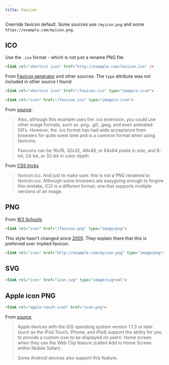 ```yaml
---
title: Favicon
---
```


Override favicon default. Some sources use `/myicon.png` and some `https://example.com/myicon.png`.


## ICO

Use the `.ico` format - which is not just a rename PNG file.

```html
<link rel="shortcut icon" href="http://example.com/favicon.ico" />
```

From [Favicon generator](https://www.favicon-generator.org/) and other sources. The `type` attribute was not included in other source I found.

```html
<link rel="shortcut icon" href="/favicon.ico" type="image/x-icon">

<link rel="icon" href="/favicon.ico" type="image/x-icon">
```

From [source](https://www.html.am/html-codes/image-codes/html-favicon-code.cfm):

> Also, although this example uses the .ico extension, you could use other image formats, such as .png. .gif, .jpeg, and even animated GIFs. However, the .ico format has had wide acceptance from browsers for quite some time and is a common format when using favicons.
> 
> Favicons can be 16x16, 32x32, 48x48, or 64x64 pixels in size, and 8-bit, 24-bit, or 32-bit in color depth


From [CSS tricks](https://css-tricks.com/favicon-quiz/)

> favicon.ico. And just to make sure: this is not a PNG renamed to favicon.ico. Although some browsers are easygoing enough to forgive this mistake, ICO is a different format, one that supports multiple versions of an image.


## PNG

From [W3 Schools](https://www.w3schools.com/tags/att_link_sizes.asp)

```html
<link rel="icon" href="/favicon.png" type="image/png">
```

This style hasn't changed since [2005](https://www.w3.org/2005/10/howto-favicon). They explain there that this is preferred over implied favicon.

```html
<link rel="icon" href="http://example.com/myicon.png" type="image/png">
```


## SVG

```html
<link rel="icon" href="icon.svg" type="image/svg+xml">
```


## Apple icon PNG

```html
<link rel="apple-touch-icon" href="icon.png">
```

From [source](https://www.html.am/html-codes/image-codes/html-favicon-code.cfm).

> Apple devices with the iOS operating system version 1.1.3 or later (such as the iPod Touch, iPhone, and iPad) support the ability for you to provide a custom icon to be displayed on users' Home screen when they use the Web Clip feature (called Add to Home Screen within Mobile Safari).
>
> Some Android devices also support this feature.
